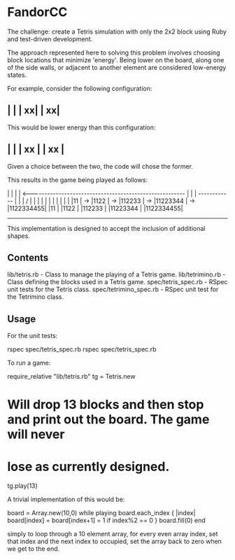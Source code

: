 FandorCC
=========

The challenge: create a Tetris simulation with only the 2x2 block using Ruby
and test-driven development.

The approach represented here to solving this problem involves choosing block
locations that minimize 'energy'. Being lower on the board, along one of the
side walls, or adjacent to another element are considered low-energy states.

For example, consider the following configuration:


|          |
|        xx|
|        xx|
------------

This would be lower energy than this configuration:

|          |
|       xx |
|       xx |
------------

Given a choice between the two, the code will chose the former. 

This results in the game being played as follows:

|          |
|          | <-------------------------------------------------------
|          |                                                        |
------------                                                        |
     |                                                              |
     \/                                                             |
|          |    |          |    |          |    |          |    |          |
|11        | -> |1122      | -> |112233    | -> |11223344  | -> |1122334455|
|11        |    |1122      |    |112233    |    |11223344  |    |1122334455|
------------    ------------    ------------    ------------    ------------

This implementation is designed to accept the inclusion of additional shapes.


Contents
---------

lib/tetris.rb - Class to manage the playing of a Tetris game.
lib/tetrimino.rb - Class defining the blocks used in a Tetris game.
spec/tetris_spec.rb - RSpec unit tests for the Tetris class.
spec/tetrimino_spec.rb - RSpec unit test for the Tetrimino class.


Usage
---------

For the unit tests:

rspec spec/tetris_spec.rb
rspec spec/tetris_spec.rb

To run a game:

require_relative "lib/tetris.rb"
tg = Tetris.new
# Will drop 13 blocks and then stop and print out the board. The game will never
# lose as currently designed.
tg.play(13)

A trivial implementation of this would be:

board = Array.new(10,0)
while playing
    board.each_index { |index| board[index] = board[index+1] = 1 if index%2 == 0 }
    board.fill(0)
end

 simply to loop through a 10 element
array, for every even array index, set that index and the next index to
occupied, set the array back to zero when we get to the end.
